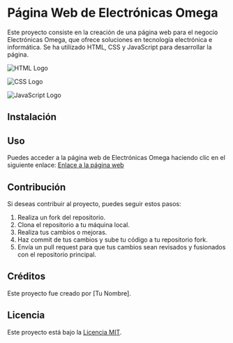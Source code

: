 # Página Web de Electrónicas Omega

Este proyecto consiste en la creación de una página web para el negocio Electrónicas Omega, que ofrece soluciones en tecnología electrónica e informática. 
Se ha utilizado HTML, CSS y JavaScript para desarrollar la página.

![HTML Logo](https://upload.wikimedia.org/wikipedia/commons/thumb/6/61/HTML5_logo_and_wordmark.svg/320px-HTML5_logo_and_wordmark.svg.png)

![CSS Logo](https://upload.wikimedia.org/wikipedia/commons/thumb/d/d5/CSS3_logo_and_wordmark.svg/320px-CSS3_logo_and_wordmark.svg.png)

![JavaScript Logo](https://upload.wikimedia.org/wikipedia/commons/thumb/9/99/Unofficial_JavaScript_logo_2.svg/320px-Unofficial_JavaScript_logo_2.svg.png)

## Instalación


## Uso

Puedes acceder a la página web de Electrónicas Omega haciendo clic en el siguiente enlace: [Enlace a la página web](#)

## Contribución

Si deseas contribuir al proyecto, puedes seguir estos pasos:

1. Realiza un fork del repositorio.
2. Clona el repositorio a tu máquina local.
3. Realiza tus cambios o mejoras.
4. Haz commit de tus cambios y sube tu código a tu repositorio fork.
5. Envía un pull request para que tus cambios sean revisados y fusionados con el repositorio principal.

## Créditos

Este proyecto fue creado por [Tu Nombre].

## Licencia

Este proyecto está bajo la [Licencia MIT](https://opensource.org/licenses/MIT).

